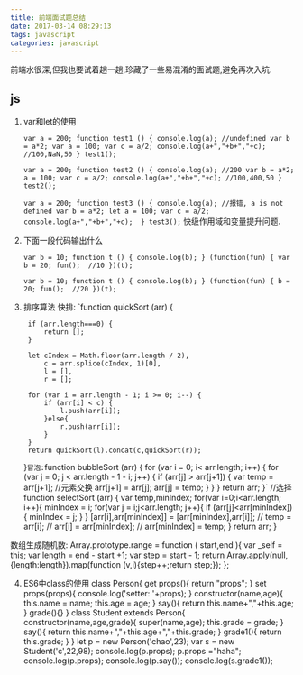 ```yaml
---
title: 前端面试题总结
date: 2017-03-14 08:29:13
tags: javascript
categories: javascript
---
```

前端水很深,但我也要试着趟一趟,珍藏了一些易混淆的面试题,避免再次入坑.
<!--more-->
## js

1. var和let的使用
  
    `var a = 200;
    function test1 () {
        console.log(a); //undefined
        var b = a*2;
        var a = 100;
        var c = a/2;
        console.log(a+","+b+","+c); //100,NaN,50
    }
    test1();`

    `var a = 200;
    function test2 () {
        console.log(a); //200
        var b = a*2;
        a = 100;
        var c = a/2;
        console.log(a+","+b+","+c); //100,400,50
    }
    test2();`

    `var a = 200;
    function test3 () {
        console.log(a); //报错, a is not defined
        var b = a*2;
        let a = 100;
        var c = a/2;
        console.log(a+","+b+","+c); 
    }
    test3();`
快级作用域和变量提升问题.

2. 下面一段代码输出什么

    `var b = 10;
    function t () {
        console.log(b);
    }
    (function(fun) {
        var b = 20;
        fun();  //10
    })(t);`

    `var b = 10;
    function t () {
        console.log(b);
    }
    (function(fun) {
        b = 20;
        fun();  //20
    })(t);`    
3. 排序算法
快排:
        `function quickSort (arr) {

        if (arr.length===0) {
            return [];
        }

        let cIndex = Math.floor(arr.length / 2),
            c = arr.splice(cIndex, 1)[0],
            l = [],
            r = [];

        for (var i = arr.length - 1; i >= 0; i--) {
            if (arr[i] < c) {
                l.push(arr[i]);
            }else{
                r.push(arr[i]);
            }       
        }
        return quickSort(l).concat(c,quickSort(r));
    }`
冒泡:
    `function bubbleSort (arr) {
        for (var i = 0; i< arr.length; i++) {
            for (var j = 0; j < arr.length - 1 - i; j++) {
                if (arr[j] > arr[j+1]) {
                    var temp = arr[j+1];        //元素交换
                    arr[j+1] = arr[j];
                    arr[j] = temp;
                }
            }
        }
        return arr;
    }`
//选择
function selectSort (arr) {
    var temp,minIndex;
    for(var i=0;i<arr.length; i++){
        minIndex = i;
        for(var j = i;j<arr.length; j++){
            if (arr[j]<arr[minIndex]) {
                minIndex = j;
            }
        }
        [arr[i],arr[minIndex]] = [arr[minIndex],arr[i]];
        // temp = arr[i];
        // arr[i] = arr[minIndex];
        // arr[minIndex] = temp;
    }
    return arr;
}

数组生成随机数:
Array.prototype.range = function ( start,end ){
    var _self = this;
    var length = end - start +1;
    var step = start - 1;
    return Array.apply(null,{length:length}).map(function (v,i){step++;return step;});
};

4. ES6中class的使用
    class Person{
    get props(){
        return "props";
    }
    set props(props){
        console.log('setter: '+props);
    }
    constructor(name,age){
        this.name = name;
        this.age = age;
    }
    say(){
        return this.name+","+this.age;
    }
    grade(){}
}
class Student extends Person{
    constructor(name,age,grade){
        super(name,age);
        this.grade = grade;
    }
    say(){
        return this.name+","+this.age+","+this.grade;
    }
    grade1(){
        return this.grade;
    }
}
let p = new Person('chao',23);
var s = new Student('c',22,98);
console.log(p.props);
p.props ="haha";
console.log(p.props);
console.log(p.say());
console.log(s.grade1());